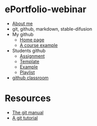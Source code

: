 # ePortfolio-webinar

- [About me](http://bryanduggan.org)
- git, github, markdown, stable-difusion
- My github
    - [Home page](https://github.com/skooter500/)
    - [A course example](https://github.com/skooter500/OOP-2021-2022)
- Students github
    - [Assignment](https://github.com/skooter500/OOP-2021-2022/blob/master/assignments.md)
    - [Template](assignmentreadme.md)
    - [Example](https://github.com/AlexDergach/MusicVisuals)
    - [Playlist](https://www.youtube.com/watch?v=TUYtDMbQSKA&list=PL1n0B6z4e_E5PgGZuffuY4bM_ZzeMRWD2)
- [github classroom](https://classroom.github.com/)

# Resources

- [The git manual](https://git-scm.com/docs/user-manual)
- [A git tutorial](https://github.com/skooter500/OOP-2021-2022/blob/master/gitlab.md)

